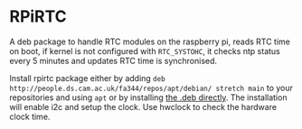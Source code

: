 RPiRTC
=============

A deb package to handle RTC modules on the raspberry pi, reads RTC time on boot, if kernel is not configured with `RTC_SYSTOHC`, it checks ntp status every 5 minutes and updates RTC time is synchronised.

Install rpirtc package either by adding
`deb http://people.ds.cam.ac.uk/fa344/repos/apt/debian/ stretch main` to your repositories and using `apt` or by installing [the .deb directly](`http://people.ds.cam.ac.uk/fa344/repos/apt/debian/pool/main/r/rpirtc/rpirtc_0.2-1_all.deb`). The installation will enable i2c and setup the clock. Use hwclock to check the hardware clock time.
